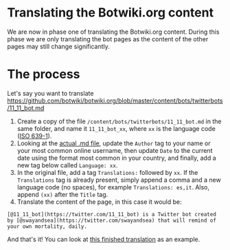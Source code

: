 # Translating the Botwiki.org content

We are now in phase one of translating the Botwiki.org content. During this phase we are only translating the bot pages as the content of the other pages may still change significantly.

# The process

Let's say you want to translate https://github.com/botwiki/botwiki.org/blob/master/content/bots/twitterbots/11_11_bot.md

1. Create a copy of the file `/content/bots/twitterbots/11_11_bot.md` in the same folder, and name it `11_11_bot_xx`, where `xx` is the language code ([ISO 639-1](https://www.loc.gov/standards/iso639-2/php/code_list.php)).
2. Looking at the [actual .md file](https://raw.githubusercontent.com/botwiki/botwiki.org/master/content/bots/twitterbots/11_11_bot.md), update the `Author` tag to your name or your most common online username, then update `Date` to the current date using the format most common in your country, and finally, add a new tag below called `Language: xx`.
3. In the original file, add a tag `Translations:` followed by `xx`. If the `Translations` tag is already present, simply append a comma and a new language code (no spaces), for example `Translations: es,it`. Also, append `(xx)` after the `Title` tag.
4. Translate the content of the page, in this case it would be:

```
[@11_11_bot](https://twitter.com/11_11_bot) is a Twitter bot created by [@swayandsea](https://twitter.com/swayandsea) that will remind of your own mortality, daily.
```

And that's it! You can look at [this finished translation](https://raw.githubusercontent.com/botwiki/botwiki.org/master/content/bots/twitterbots/11_11_bot_es.md) as an example.